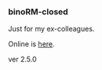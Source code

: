 ### binoRM-closed
Just for my ex-colleagues.

Online is [here](https://ggeniy-ua.github.io/binoRM-closed/).

ver 2.5.0
